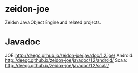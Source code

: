 # zeidon-joe
Zeidon Java Object Engine and related projects.

# Javadoc
JOE: http://deegc.github.io/zeidon-joe/javadoc/1.2/joe/
Android: http://deegc.github.io/zeidon-joe/javadoc/1.2/android/
Scala: http://deegc.github.io/zeidon-joe/javadoc/1.2/scala/
